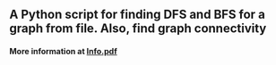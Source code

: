 ## A Python script for finding DFS and BFS for a graph from file. Also, find graph connectivity

#### More information at [Info.pdf](https://github.com/Mohuva13/DFS_BFS/blob/master/Info.pdf)
